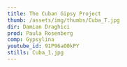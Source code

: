```yaml
---
title: The Cuban Gipsy Project
thumb: /assets/img/thumbs/Cuba_T.jpg
dir: Damian Draghici
prod: Paula Rosenberg
comp: Gypsylina
youtube_id: 91P96aO0kPY
stills: Cuba_1.jpg
---
```


